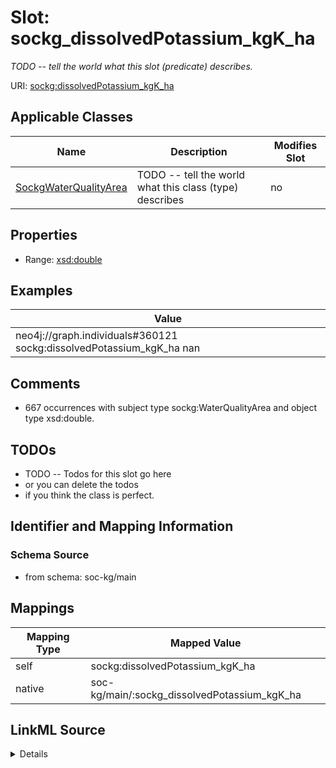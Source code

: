 

# Slot: sockg_dissolvedPotassium_kgK_ha


_TODO -- tell the world what this slot (predicate) describes._





URI: [sockg:dissolvedPotassium_kgK_ha](http://www.semanticweb.org/sockg/ontologies/2024/0/soil-carbon-ontology/dissolvedPotassium_kgK_ha)



<!-- no inheritance hierarchy -->





## Applicable Classes

| Name | Description | Modifies Slot |
| --- | --- | --- |
| [SockgWaterQualityArea](../classes/SockgWaterQualityArea.md) | TODO -- tell the world what this class (type) describes |  no  |







## Properties

* Range: [xsd:double](http://www.w3.org/2001/XMLSchema#double)






## Examples

| Value |
| --- |
| neo4j://graph.individuals#360121 sockg:dissolvedPotassium_kgK_ha nan |

## Comments

* 667 occurrences with subject type sockg:WaterQualityArea and object type xsd:double.

## TODOs

* TODO -- Todos for this slot go here
* or you can delete the todos
* if you think the class is perfect.

## Identifier and Mapping Information







### Schema Source


* from schema: soc-kg/main




## Mappings

| Mapping Type | Mapped Value |
| ---  | ---  |
| self | sockg:dissolvedPotassium_kgK_ha |
| native | soc-kg/main/:sockg_dissolvedPotassium_kgK_ha |




## LinkML Source

<details>
```yaml
name: sockg_dissolvedPotassium_kgK_ha
description: TODO -- tell the world what this slot (predicate) describes.
todos:
- TODO -- Todos for this slot go here
- or you can delete the todos
- if you think the class is perfect.
comments:
- 667 occurrences with subject type sockg:WaterQualityArea and object type xsd:double.
examples:
- value: neo4j://graph.individuals#360121 sockg:dissolvedPotassium_kgK_ha nan
from_schema: soc-kg/main
rank: 1000
slot_uri: sockg:dissolvedPotassium_kgK_ha
alias: sockg_dissolvedPotassium_kgK_ha
domain_of:
- sockg_WaterQualityArea
range: double

```
</details>